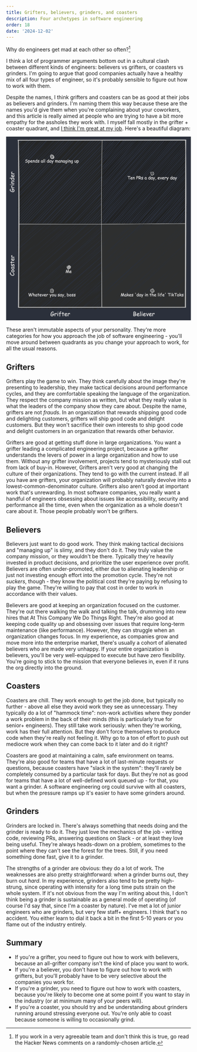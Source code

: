 ```yaml
---
title: Grifters, believers, grinders, and coasters
description: Four archetypes in software engineering
order: 18
date: '2024-12-02'
---
```


Why do engineers get mad at each other so often?[^1] 

I think a lot of programmer arguments bottom out in a cultural clash between different kinds of engineers: believers vs grifters, or coasters vs grinders. I'm going to argue that good companies actually have a healthy mix of all four types of engineer, so it's probably sensible to figure out how to work with them.

Despite the names, I think grifters and coasters can be as good at their jobs as believers and grinders. I'm naming them this way because these are the names you'd give them when you're complaining about your coworkers, and this article is really aimed at people who are trying to have a bit more empathy for the assholes they work with. I myself fall mostly in the grifter + coaster quadrant, and [I think I'm great at my job](/how-to-ship). Here's a beautiful diagram:

![quadrants](quadrants.png)

These aren't immutable aspects of your personality. They're more categories for how you approach the job of software engineering - you'll move around between quadrants as you change your approach to work, for all the usual reasons.

## Grifters

Grifters play the game to win. They think carefully about the image they're presenting to leadership, they make tactical decisions around performance cycles, and they are comfortable speaking the language of the organization. They respect the company mission as written, but what they really value is what the leaders of the company show they care about. Despite the name, grifters are not _frauds_. In an organization that rewards shipping good code and delighting customers, grifters will ship good code and delight customers. But they won't sacrifice their own interests to ship good code and delight customers in an organization that rewards other behavior.

Grifters are good at getting stuff done in large organizations. You want a grifter leading a complicated engineering project, because a grifter understands the levers of power in a large organization and how to use them. Without any grifter involvement, projects tend to mysteriously stall out from lack of buy-in. However, Grifters aren't very good at changing the culture of their organizations. They tend to go with the current instead. If all you have are grifters, your organization will probably naturally devolve into a lowest-common-denominator culture. Grifters also aren't good at important work that's unrewarding. In most software companies, you really want a handful of engineers obsessing about issues like accessibility, security and performance all the time, even when the organization as a whole doesn't care about it. Those people probably won't be grifters. 

## Believers

Believers just want to do good work. They think making tactical decisions and "managing up" is slimy, and they don't do it. They truly value the company mission, or they wouldn't be there. Typically they're heavily invested in product decisions, and prioritize the user experience over profit. Believers are often under-promoted, either due to alienating leadership or just not investing enough effort into the promotion cycle. They're not _suckers_, though - they know the political cost they're paying by refusing to play the game. They're willing to pay that cost in order to work in accordance with their values.

Believers are good at keeping an organization focused on the customer. They're out there walking the walk and talking the talk, drumming into new hires that At This Company We Do Things Right. They're also good at keeping code quality up and obsessing over issues that require long-term maintenance (like performance). However, they can struggle when an organization changes focus. In my experience, as companies grow and move more into the enterprise market, there's usually a cohort of alienated believers who are made very unhappy. If your entire organization is believers, you'll be very well-equipped to execute but have zero flexibility. You're going to stick to the mission that everyone believes in, even if it runs the org directly into the ground.

## Coasters

Coasters are chill. They work enough to get the job done, but typically no further - above all else they avoid work they see as unnecessary. They typically do a lot of "hammock time": non-work activities where they ponder a work problem in the back of their minds (this is particularly true for senior+ engineers). They still take work seriously: when they're working, work has their full attention. But they don't force themselves to produce code when they're really not feeling it. Why go to a ton of effort to push out mediocre work when they can come back to it later and do it right?

Coasters are good at maintaining a calm, safe environment on teams. They're also good for teams that have a lot of last-minute requests or questions, because coasters have "slack in the system": they'll rarely be completely consumed by a particular task for days. But they're not as good for teams that have a lot of well-defined work queued up - for that, you want a grinder. A software engineering org could survive with all coasters, but when the pressure ramps up it's easier to have some grinders around.

## Grinders

Grinders are locked in. There's always something that needs doing and the grinder is ready to do it. They just love the mechanics of the job - writing code, reviewing PRs, answering questions on Slack - or at least they love being useful. They're always heads-down on a problem, sometimes to the point where they can't see the forest for the trees. Still, if you need something done fast, give it to a grinder.

The strengths of a grinder are obvious: they do a lot of work. The weaknesses are also pretty straightforward: when a grinder burns out, they burn out _hard_. In my experience, grinders also tend to be pretty high-strung, since operating with intensity for a long time puts strain on the whole system. If it's not obvious from the way I'm writing about this, I don't think being a grinder is sustainable as a general mode of operating (of course I'd say that, since I'm a coaster by nature). I've met a lot of junior engineers who are grinders, but very few staff+ engineers. I think that's no accident. You either learn to dial it back a bit in the first 5-10 years or you flame out of the industry entirely.

## Summary

* If you're a grifter, you need to figure out how to work with believers, because an all-grifter company isn't the kind of place you want to work.
* If you're a believer, you don't have to figure out how to work with grifters, but you'll probably have to be very selective about the companies you work for.
* If you're a grinder, you need to figure out how to work with coasters, because you're likely to become one at some point if you want to stay in the industry (or at minimum many of your peers will).
* If you're a coaster, you should try and be understanding about grinders running around stressing everyone out. You're only able to coast because someone is willing to occasionally grind.


[^1]: If you work in a very agreeable team and don't think this is true, go read the Hacker News comments on a randomly-chosen article.
